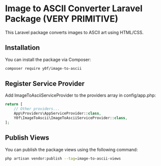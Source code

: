 # Image to ASCII Converter Laravel Package (VERY PRIMITIVE)

This Laravel package converts images to ASCII art using HTML/CSS.

## Installation

You can install the package via Composer:

```bash
composer require y0f/image-to-ascii
```

## Register Service Provider
Add ImageToAsciiServiceProvider to the providers array in config/app.php:
```php
return [
    // Other providers...
    App\Providers\AppServiceProvider::class,
    Y0f\ImageToAscii\ImageToAsciiServiceProvider::class,
];
```

## Publish Views
You can publish the package views using the following command:
```bash
php artisan vendor:publish --tag=image-to-ascii-views
```
